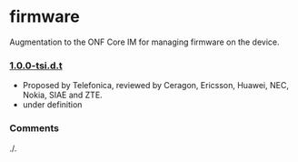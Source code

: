 # firmware
Augmentation to the ONF Core IM for managing firmware on the device.

### [1.0.0-tsi.d.t](../../tree/tsi)
- Proposed by Telefonica, reviewed by Ceragon, Ericsson, Huawei, NEC, Nokia, SIAE and ZTE.
- under definition

### Comments
./.
